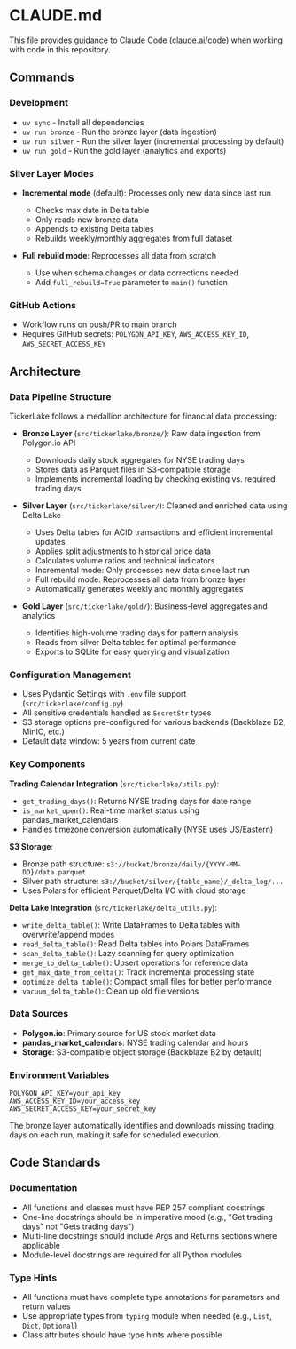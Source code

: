 # CLAUDE.md

This file provides guidance to Claude Code (claude.ai/code) when working with code in this repository.

## Commands

### Development
- `uv sync` - Install all dependencies
- `uv run bronze` - Run the bronze layer (data ingestion)
- `uv run silver` - Run the silver layer (incremental processing by default)
- `uv run gold` - Run the gold layer (analytics and exports)

### Silver Layer Modes
- **Incremental mode** (default): Processes only new data since last run
  - Checks max date in Delta table
  - Only reads new bronze data
  - Appends to existing Delta tables
  - Rebuilds weekly/monthly aggregates from full dataset

- **Full rebuild mode**: Reprocesses all data from scratch
  - Use when schema changes or data corrections needed
  - Add `full_rebuild=True` parameter to `main()` function

### GitHub Actions
- Workflow runs on push/PR to main branch
- Requires GitHub secrets: `POLYGON_API_KEY`, `AWS_ACCESS_KEY_ID`, `AWS_SECRET_ACCESS_KEY`

## Architecture

### Data Pipeline Structure
TickerLake follows a medallion architecture for financial data processing:

- **Bronze Layer** (`src/tickerlake/bronze/`): Raw data ingestion from Polygon.io API
  - Downloads daily stock aggregates for NYSE trading days
  - Stores data as Parquet files in S3-compatible storage
  - Implements incremental loading by checking existing vs. required trading days

- **Silver Layer** (`src/tickerlake/silver/`): Cleaned and enriched data using Delta Lake
  - Uses Delta tables for ACID transactions and efficient incremental updates
  - Applies split adjustments to historical price data
  - Calculates volume ratios and technical indicators
  - Incremental mode: Only processes new data since last run
  - Full rebuild mode: Reprocesses all data from bronze layer
  - Automatically generates weekly and monthly aggregates

- **Gold Layer** (`src/tickerlake/gold/`): Business-level aggregates and analytics
  - Identifies high-volume trading days for pattern analysis
  - Reads from silver Delta tables for optimal performance
  - Exports to SQLite for easy querying and visualization

### Configuration Management
- Uses Pydantic Settings with `.env` file support (`src/tickerlake/config.py`)
- All sensitive credentials handled as `SecretStr` types
- S3 storage options pre-configured for various backends (Backblaze B2, MinIO, etc.)
- Default data window: 5 years from current date

### Key Components

**Trading Calendar Integration** (`src/tickerlake/utils.py`):
- `get_trading_days()`: Returns NYSE trading days for date range
- `is_market_open()`: Real-time market status using pandas_market_calendars
- Handles timezone conversion automatically (NYSE uses US/Eastern)

**S3 Storage**:
- Bronze path structure: `s3://bucket/bronze/daily/{YYYY-MM-DD}/data.parquet`
- Silver path structure: `s3://bucket/silver/{table_name}/_delta_log/...`
- Uses Polars for efficient Parquet/Delta I/O with cloud storage

**Delta Lake Integration** (`src/tickerlake/delta_utils.py`):
- `write_delta_table()`: Write DataFrames to Delta tables with overwrite/append modes
- `read_delta_table()`: Read Delta tables into Polars DataFrames
- `scan_delta_table()`: Lazy scanning for query optimization
- `merge_to_delta_table()`: Upsert operations for reference data
- `get_max_date_from_delta()`: Track incremental processing state
- `optimize_delta_table()`: Compact small files for better performance
- `vacuum_delta_table()`: Clean up old file versions

### Data Sources
- **Polygon.io**: Primary source for US stock market data
- **pandas_market_calendars**: NYSE trading calendar and hours
- **Storage**: S3-compatible object storage (Backblaze B2 by default)

### Environment Variables
```
POLYGON_API_KEY=your_api_key
AWS_ACCESS_KEY_ID=your_access_key
AWS_SECRET_ACCESS_KEY=your_secret_key
```

The bronze layer automatically identifies and downloads missing trading days on each run, making it safe for scheduled execution.

## Code Standards

### Documentation
- All functions and classes must have PEP 257 compliant docstrings
- One-line docstrings should be in imperative mood (e.g., "Get trading days" not "Gets trading days")
- Multi-line docstrings should include Args and Returns sections where applicable
- Module-level docstrings are required for all Python modules

### Type Hints
- All functions must have complete type annotations for parameters and return values
- Use appropriate types from `typing` module when needed (e.g., `List`, `Dict`, `Optional`)
- Class attributes should have type hints where possible
